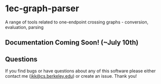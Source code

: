 # 1ec-graph-parser
A range of tools related to one-endpoint crossing graphs - conversion, evaluation, parsing

## Documentation Coming Soon! (~July 10th)

## Questions

If you find bugs or have questions about any of this software please either contact me (jkk@cs.berkeley.edu) or create an issue.
Thank you!
